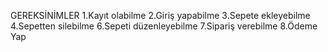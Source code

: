 GEREKSİNİMLER
1.Kayıt olabilme
2.Giriş yapabilme
3.Sepete ekleyebilme
4.Sepetten silebilme
6.Sepeti düzenleyebilme
7.Sipariş verebilme
8.Ödeme Yap
